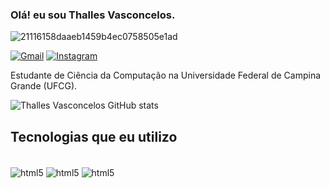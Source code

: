 ### Olá! eu sou Thalles Vasconcelos.
![21116158daaeb1459b4ec0758505e1ad](https://user-images.githubusercontent.com/105684134/217706805-8484cb46-bd34-4c64-be86-280de8db68a8.gif)


[![Gmail](https://img.shields.io/badge/Gmail-D14836?style=for-the-badge&logo=gmail&logoColor=white)](thalles.vasconcelos@ccc.ufcg.edu.br)
[![Instagram](https://img.shields.io/badge/Instagram-E4405F?style=for-the-badge&logo=instagram&logoColor=white)](https://www.instagram.com/thalles.vasconcelos/)


Estudante de Ciência da Computação na Universidade Federal de Campina Grande (UFCG).


![Thalles Vasconcelos GitHub stats](https://github-readme-stats.vercel.app/api?username=thallesVasconcelos&show_icons=true&theme=tokyonight)

## Tecnologias que eu utilizo

<div style= "display: inline_block"><br/>
    <img align="center" alt="html5" src="https://img.shields.io/badge/Python-14354C?style=for-the-badge&logo=python&logoColor=white"/>
    <img align="center" alt="html5" src="https://img.shields.io/badge/Java-ED8B00?style=for-the-badge&logo=java&logoColor=white"/>
    <img align="center" alt="html5" src="https://img.shields.io/badge/Spring-6DB33F?style=for-the-badge&logo=spring&logoColor=white"/>
</div>
